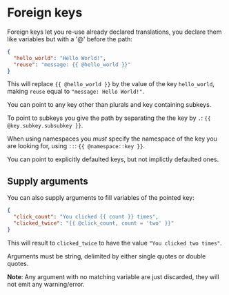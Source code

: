# Foreign keys

Foreign keys let you re-use already declared translations, you declare them like variables but with a '@' before the path:

```json
{
  "hello_world": "Hello World!",
  "reuse": "message: {{ @hello_world }}"
}
```

This will replace `{{ @hello_world }}` by the value of the key `hello_world`, making `reuse` equal to `"message: Hello World!"`.

You can point to any key other than plurals and key containing subkeys.

To point to subkeys you give the path by separating the the key by `.`: `{{ @key.subkey.subsubkey }}`.

When using namespaces you _must_ specify the namespace of the key you are looking for, using `::`: `{{ @namespace::key }}`.

You can point to explicitly defaulted keys, but not implictly defaulted ones.

## Supply arguments

You can also supply arguments to fill variables of the pointed key:

```json
{
  "click_count": "You clicked {{ count }} times",
  "clicked_twice": "{{ @click_count, count = 'two' }}"
}
```

This will result to `clicked_twice` to have the value `"You clicked two times"`.

Arguments must be string, delimited by either single quotes or double quotes.

**Note**: Any argument with no matching variable are just discarded, they will not emit any warning/error.
